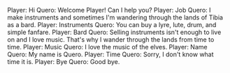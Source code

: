 Player: Hi
Quero: Welcome Player! Can I help you?
Player: Job
Quero: I make instruments and sometimes I'm wandering through the lands of Tibia as a bard.
Player: Instruments
Quero: You can buy a lyre, lute, drum, and simple fanfare.
Player: Bard
Quero: Selling instruments isn't enough to live on and I love music. That's why I wander through the lands from time to time.
Player: Music
Quero: I love the music of the elves.
Player: Name
Quero: My name is Quero.
Player: Time
Quero: Sorry, I don't know what time it is.
Player: Bye
Quero: Good bye.